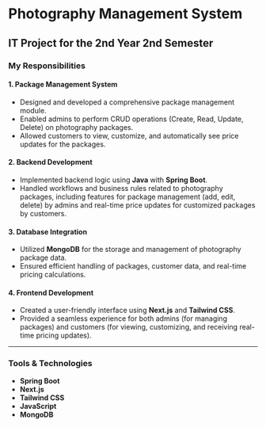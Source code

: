 # Photography Management System
## IT Project for the 2nd Year 2nd Semester

### My Responsibilities

#### 1. **Package Management System**
- Designed and developed a comprehensive package management module.
- Enabled admins to perform CRUD operations (Create, Read, Update, Delete) on photography packages.
- Allowed customers to view, customize, and automatically see price updates for the packages.

#### 2. **Backend Development**
- Implemented backend logic using **Java** with **Spring Boot**.
- Handled workflows and business rules related to photography packages, including features for package management (add, edit, delete) by admins and real-time price updates for customized packages by customers.

#### 3. **Database Integration**
- Utilized **MongoDB** for the storage and management of photography package data.
- Ensured efficient handling of packages, customer data, and real-time pricing calculations.

#### 4. **Frontend Development**
- Created a user-friendly interface using **Next.js** and **Tailwind CSS**.
- Provided a seamless experience for both admins (for managing packages) and customers (for viewing, customizing, and receiving real-time pricing updates).

---

### Tools & Technologies
- **Spring Boot**
- **Next.js**
- **Tailwind CSS**
- **JavaScript**
- **MongoDB**
